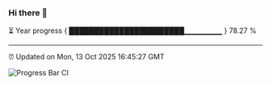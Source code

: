 ### Hi there 👋

⏳ Year progress { ███████████████████████▁▁▁▁▁▁▁ } 78.27 %

---

⏰ Updated on Mon, 13 Oct 2025 16:45:27 GMT

![Progress Bar CI](https://github.com/IshwaranRudhara/GIT-ACTION/workflows/Progress%20Bar%20CI/badge.svg)
